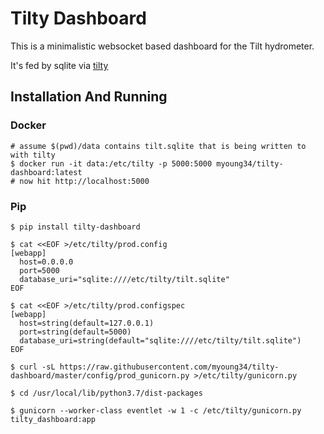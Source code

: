 Tilty Dashboard
===============


This is a minimalistic websocket based dashboard for the Tilt hydrometer.

It's fed by sqlite via [tilty](https://github.com/myoung34/tilty)

## Installation And Running ##

### Docker ###

```
# assume $(pwd)/data contains tilt.sqlite that is being written to with tilty
$ docker run -it data:/etc/tilty -p 5000:5000 myoung34/tilty-dashboard:latest
# now hit http://localhost:5000
```

### Pip ###

```
$ pip install tilty-dashboard

$ cat <<EOF >/etc/tilty/prod.config
[webapp]
  host=0.0.0.0
  port=5000
  database_uri="sqlite:////etc/tilty/tilt.sqlite"
EOF

$ cat <<EOF >/etc/tilty/prod.configspec
[webapp]
  host=string(default=127.0.0.1)
  port=string(default=5000)
  database_uri=string(default="sqlite:////etc/tilty/tilt.sqlite")
EOF

$ curl -sL https://raw.githubusercontent.com/myoung34/tilty-dashboard/master/config/prod_gunicorn.py >/etc/tilty/gunicorn.py

$ cd /usr/local/lib/python3.7/dist-packages

$ gunicorn --worker-class eventlet -w 1 -c /etc/tilty/gunicorn.py tilty_dashboard:app
```
